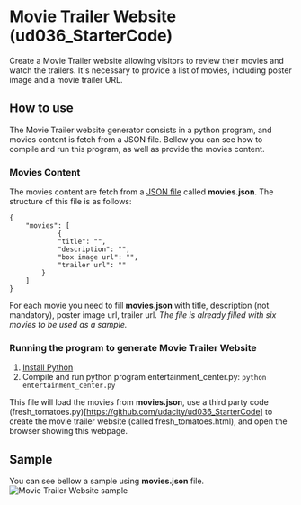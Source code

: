 # Movie Trailer Website (ud036_StarterCode)
Create a Movie Trailer website allowing visitors to review their movies and watch the trailers. It's necessary to provide a list of movies, including poster image and a movie trailer URL.

## How to use
The Movie Trailer website generator consists in a python program, and movies content is fetch from a JSON file. Bellow you can see how to compile and run this program, as well as provide the movies content. 

### Movies Content
The movies content are fetch from a [JSON file](https://pythonspot.com/json-encoding-and-decoding-with-python/) called **movies.json**. The structure of this file is as follows:
```
{
	"movies": [
			{
		    "title": "",
		    "description": "",
		    "box image url": "",
		    "trailer url": ""
		}
    ]
}
```
For each movie you need to fill **movies.json** with title, description (not mandatory), poster image url, trailer url.
_The file is already filled with six movies to be used as a sample._

### Running the program to generate Movie Trailer Website
1. [Install Python](https://www.python.org/downloads/)
2. Compile and run python program entertainment_center.py:
``` python entertainment_center.py ```

This file will load the movies from **movies.json**, use a third party code (fresh_tomatoes.py)[https://github.com/udacity/ud036_StarterCode] to create the movie trailer website (called fresh_tomatoes.html), and open the browser showing this webpage.

## Sample
You can see bellow a sample using **movies.json** file.
![Movie Trailer Website sample](movie_trailer_sample.png)